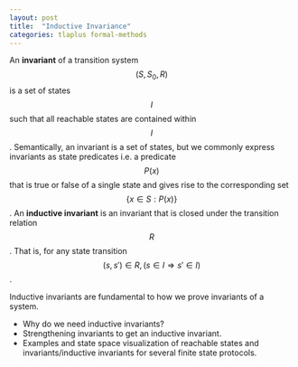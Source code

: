 ```yaml
---
layout: post
title:  "Inductive Invariance"
categories: tlaplus formal-methods 
---
```


An **invariant** of a transition system $$(S, S_0, R)$$ is a set of states $$ I $$ such that all reachable states are contained within $$ I $$. Semantically, an invariant is a set of states, but we commonly express invariants as state predicates i.e. a predicate $$ P(x) $$ that is true or false of a single state and gives rise to the corresponding set $$\{x \in S : P(x)\}$$. An **inductive invariant** is an invariant that is closed under the transition relation $$ R $$. That is, for any state transition $$(s, s') \in R, (s \in I \Rightarrow s' \in I)$$.

Inductive invariants are fundamental to how we prove invariants of a system. 

- Why do we need inductive invariants?
- Strengthening invariants to get an inductive invariant.
- Examples and state space visualization of reachable states and invariants/inductive invariants for several finite state protocols.


<!-- 
When specifying and verifying a transition system, one of the common type of properties we want to verify are **invariants**. An invariant is a property that holds for all reachable states of a system. The natural way to express an invariant is as a state predicate e.g. a property that is true or false of a particular state. This predicate defines a corresponding set of states $$I$$: the set of all states that satisfy the predicate. If we define $$Reach$$ to be the set of all reachable states of our transition system, we can formally define an invariant as a set of states $$I$$ such that $$Reach \subseteq I$$. That is, every reachable state of the system is contained within the invariant. As a logical formula, we can write this as $$Spec \Rightarrow \square I$$, where $$Spec$$ is a formula that defines the set of reachable states of our system. -->


